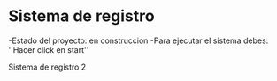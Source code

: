 <h1>Sistema de registro</h1>


-Estado del proyecto: en construccion
-Para ejecutar el sistema debes:
''Hacer click en start''

Sistema de registro 2

